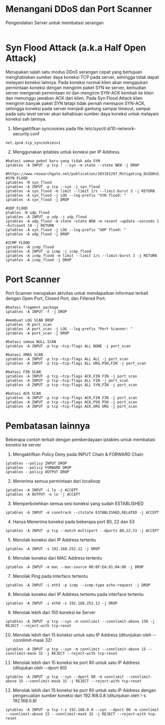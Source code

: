 # Menangani DDoS dan Port Scanner
Pengendalian Server untuk membatasi serangan<br>
<br>
# Syn Flood Attack (a.k.a Half Open Attack)
Merupakan salah satu modus DDoS serangan cepat yang bertujuan menghabiskan sumber daya koneksi TCP pada server, sehingga tidak dapat melayani koneksi lainnya. Pada koneksi normal klien akan mengajukan permintaan koneksi dengan mengirim paket SYN ke server, kemudian server mengenali permintaan ini dan mengirim SYN-ACK kembali ke klien dan menunggu jawaban ACK dari klien. Pada Syn Flood Attack klien mengirim banyak paket SYN tetapi tidak pernah merespon SYN-ACK, sehingga koneksi pada server menjadi gantung sampai timeout, sampai pada satu level server akan kehabisan sumber daya koneksi untuk melayani koneksi sah lainnya.<br>
1. Mengaktifkan syncookies pada file /etc/sysctl.d/10-network-security.conf
```
net.ipv4.tcp_syncookies=1
```
2. Menggunakan iptables untuk koneksi per IP Address.
```
#batasi semua paket baru yang tidak ada SYN
iptables -A INPUT -p tcp ! --syn -m state --state NEW -j DROP

#https://www.researchgate.net/publication/265181297_Mitigating_DoSDDoS_attacks_using_iptables
#SYN FLOOD
iptables -N syn_flood
iptables -A INPUT -p tcp --syn -j syn_flood
iptables -A syn_flood -m limit --limit 1/s --limit-burst 3 -j RETURN
iptables -A syn_flood -j LOG --log-prefix "SYN flood: "
iptables -A syn_flood -j DROP

#UDP FLOOD
ptables -N udp_flood  
iptables -A INPUT -p udp -j udp_flood  
iptables -A udp_flood -m state –state NEW –m recent –update –seconds 1 –hitcount 10 -j RETURN  
iptables -A syn_flood -j LOG --log-prefix "UDP flood: "
iptables -A udp_flood -j DROP

#ICMP FLOOD
iptables -N icmp_flood  
iptables -A INPUT -p icmp -j icmp_flood  
iptables -A icmp_flood -m limit --limit 1/s --limit-burst 3 -j RETURN
iptables -A icmp_flood -j DROP
```
# Port Scanner
Port Scanner merupakan aktvitas untuk mendapatkan informasi terkait dengan Open Port, Closed Port, dan Filtered Port.<br>
```
#batasi fragment package
iptables -A INPUT -f -j DROP

#membuat LOG SCAN DROP 
iptables -N port_scan
iptables -A port_scan -j LOG --log-prefix "Port Scanner: "
iptables -A port_scan -j DROP

#batasi semua NULL SCAN
iptables -A INPUT -p tcp –tcp-flags ALL NONE -j port_scan

#batasi XMAS SCAN
iptables -A INPUT -p tcp –tcp-flags ALL ALL -j port_scan
iptables -A INPUT -p tcp –tcp-flags ALL URG,PSH,FIN -j port_scan

#batasi FIN SCAN
iptables -A INPUT -p tcp –tcp-flags ACK,FIN FIN -j port_scan
iptables -A INPUT -p tcp –tcp-flags ALL FIN -j port_scan
iptables -A INPUT -p tcp –tcp-flags ALL SYN,FIN -j port_scan

#batasi ACK SCAN
iptables -A INPUT -p tcp –tcp-flags ACK,FIN FIN -j port_scan
iptables -A INPUT -p tcp –tcp-flags ACK,PSH PSH -j port_scan
iptables -A INPUT -p tcp –tcp-flags ACK,URG URG -j port_scan
```
# Pembatasan lainnya
Beberapa contoh terkait dengan pemberdayaan iptables untuk membatasi koneksi ke server<br>
1. Mengaktifkan Policy Deny pada INPUT Chain & FORWARD Chain
```
iptables --policy INPUT DROP
iptables --policy FORWARD DROP
iptables --policy OUTPUT DROP
```
2. Menerima semua permintaan dari localloop
```
iptables -A INPUT -i lo -j ACCEPT
iptables -A OUTPUT -o lo -j ACCEPT
```
3. Memperbolehkan semua sesi koneksi yang sudah ESTABLISHED
```
iptables -A INPUT -m conntrack --ctstate ESTABLISHED,RELATED -j ACCEPT
```
4. Hanya Menerima koneksi pada beberapa port 80, 22 dan 53
```
iptables -A INPUT -p tcp --match multiport --dports 80,22,53 -j ACCEPT
```
5. Menolak koneksi dari IP Address tertentu
```
iptables -A INPUT -s 192.168.252.12 -j DROP
```
6. Menolak koneksi dari MAC Address tertentu
```
iptables -A INPUT -m mac --mac-source 00:0F:EA:91:04:08 -j DROP
```
7. Menolak Ping pada interface tertentu
```
iptables -A INPUT -i eth1 -p icmp --icmp-type echo-request -j DROP
```
8. Menolak koneksi dari IP Address tertentu pada interface tertentu
```
iptables -A INPUT -i eth0 -s 192.168.252.12 -j DROP
```
9. Menolak lebih dari 150 koneksi ke Server
```
iptables -A INPUT -p tcp --syn -m connlimit --connlimit-above 150 -j REJECT --reject-with tcp-reset
```
10. Menolak lebih dari 15 koneksi untuk satu IP Address (ditunjukan oleh --connlimit-mask 32)
```
iptables -A INPUT -p tcp --syn -m connlimit --connlimit-above 15 --connlimit-mask 32 -j REJECT --reject-with tcp-reset
```
11. Menolak lebih dari 15 koneksi ke port 80 untuk satu IP Address (ditujukan oleh --dport 80)
```
iptables -A INPUT -p tcp --syn --dport 80 -m connlimit --connlimit-above 15 --connlimit-mask 32 -j REJECT --reject-with tcp-reset
```
12. Menolak lebih dari 15 koneksi ke port 80 untuk satu IP Address dengan pengecualian sumber koneksi dari 192.168.0.8 (ditunjukan oleh !-s 192.168.0.8)
```
iptables -A INPUT -p tcp !-s 192.168.0.8 --syn --dport 80 -m connlimit --connlimit-above 15 --connlimit-mask 32 -j REJECT --reject-with tcp-reset
```

